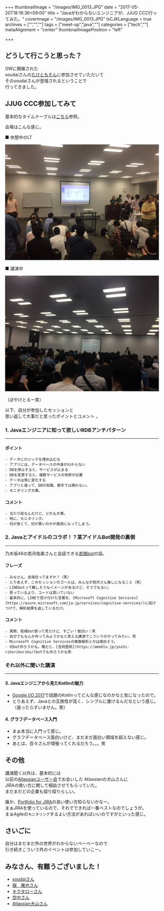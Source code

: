 +++
thumbnailImage = "/images/IMG_0013.JPG"
date = "2017-05-20T18:16:36+09:00"
title = "Javaがわからないエンジニアが、JJUG CCC行ってみた。"
coverImage = "/images/IMG_0013.JPG"
isCJKLanguage = true
archives = ["","",""]
tags = ["meet-up","java",""]
categories = ["tech",""]
metaAlignment = "center"
thumbnailImagePosition = "left"

+++

## どうして行こうと思った？

GWに開催された	
soudaiさんの[たけともそん](https://soudai1025.connpass.com/event/55846/)に参加させていただいて	
そのsoudaiさんが登壇されるということで	
行ってきました。	

## JJUG CCC参加してみて

基本的なタイムテーブルは[こちら](http://yujisoftware.github.io/jjug-ccc/2017-Spring/)参照。

会場はこんな感じ。

■ 休憩中のLT

![会場1](/images/IMG_0010.JPG)

■ 講演中

![会場2](/images/IMG_0012.JPG)

（ぼやけとるー笑）

以下、自分が参加したセッションと	
思い返して大事だと思ったポイントとコメント	。

### 1. Javaエンジニアに知って欲しいRDBアンチパターン
----
#### ポイント
	- データにロジックを埋め込むな
	- アプリには、データベースの中身がわからない
	- DBを停止すると、サービスが止まる
	- DBを変更すると、複数サービスの改修が必要
	- データは常に変化する
	- アプリと違って、DBの知識、数年では廃れない。
	- モニタリング大事。

#### コメント
	- 当たり前なんだけど、どれも大事。
	- 特に、モニタリング。
	- 何が良くて、何が悪いのかが推測になってしまう。

### 2. Javaとアイドルのコラボ！？某アイドルBot開発の裏側
----

乃木坂46の若月佑美さんと会話できる[若様bot](http://wakasamabot.sakamichi46.com/)の話。

#### フレーズ
	- みなさん、会場合ってますか？（笑）
	- とりあえず、このセッションのゴールは、みんなが若月さん推しになること（笑）
	- LINEbotって難しそうなイメージがあるけど、そうでもない。
	- 思っているより、コードは買いていない
	- 基本的に、LINEで受け付けた言葉を、[Microsoft Cognitive Services](https://azure.microsoft.com/ja-jp/services/cognitive-services/)に投げつけて、解析結果を返しているだけ。
	
#### コメント
	- 実際、若様bot使って見たけど、すごい！面白い！笑
	- 自分でもなんか作ってみようかなと思える講演でこういうのやってみたい。笑
	- Microsoft Cognitive Servicesの画像解析とかは面白そう。
	- 何bot作ろうかな。俺だと、[吉岡里帆](https://ameblo.jp/yoshi-rihorihoriho/)botでも作ろうかな笑

### それ以外に聞いた講演
----

#### 3. Javaエンジニアから見たKotlinの魅力
- [Google I/O 2017](https://events.google.com/io/)で話題のKotlinってどんな感じなのかなと気になったので。
- とりあえず、Javaとの互換性が高く、シンプルに書けるんだなという感じ。（違ったらすいません。笑）

#### 4. グラフデータベース入門
- まぁ本当に入門って感じ。
- グラフデータベース面白いけど、まだまだ面白い領域を超えない感じ。
- あとは、百々さんが頑張ってくれるだろう。。。笑

## その他

講演聞く以外は、基本的には	
以前の[Atlassianユーザー会](/archives/2017/04/20/2017042019/)でお会いした	
Atlassianの犬山さんに		
JIRAの使い方に関して相談させてもらっていた。		
まだまだどの企業も探り探りらしい。		

誰か、[Portfolio for JIRA](https://ja.atlassian.com/software/jira/portfolio)の良い使い方知らないかなー。		
まぁJIRAを使っているので、それでできれば一番ベストなのでしょうが。		
まぁAgileの`モニタリング`するよい方法があればいいのですがといった感じ。	

## さいごに

自分はまだまだ外の世界がわからないペーペーなので	
引き続きこういう外のイベントは参加していこー。	

## みなさん、有難うございました！

- [soudaiさん](http://soudai.hatenablog.com/)
- [嶽　雅也さん](https://www.slideshare.net/MasayaDake/ss-76145383)
- [キクタローさん](http://kikutaro777.hatenablog.com/)
- [空中さん](https://twitter.com/soranakk)
- [Atlassian犬山さん](http://japan.blogs.atlassian.com/author/ninuyama/)
